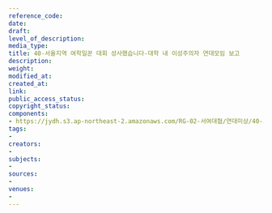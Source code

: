 ```yaml
---
reference_code: 
date: 
draft: 
level_of_description: 
media_type: 
title: 40-서울지역 여학일꾼 대회 성사했습니다-대학 내 이성주의자 연대모임 보고
description: 
weight: 
modified_at: 
created_at: 
link: 
public_access_status: 
copyright_status: 
components:
- https://jydh.s3.ap-northeast-2.amazonaws.com/RG-02-서여대협/연대미상/40-서울지역+여학일꾼+대회+성사했습니다-대학+내+이성주의자+연대모임+보고.pdf
tags:
- 
creators:
- 
subjects:
- 
sources:
- 
venues:
- 
---
```

